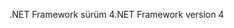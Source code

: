 <span data-ttu-id="bb1c3-101">.NET Framework sürüm 4</span><span class="sxs-lookup"><span data-stu-id="bb1c3-101">.NET Framework version 4</span></span>